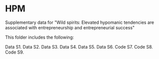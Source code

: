 # HPM
Supplementary data for "Wild spirits: Elevated hypomanic tendencies are associated with entrepreneurship and entrepreneurial success"

This folder includes the following: 

Data S1. 
Data S2.
Data S3.
Data S4.
Data S5.
Data S6.
Code S7.
Code S8.
Code S9.

